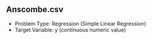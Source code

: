 ## Anscombe.csv
- Problem Type: Regression (Simple Linear Regression)
- Target Variable: y (continuous numeric value)

